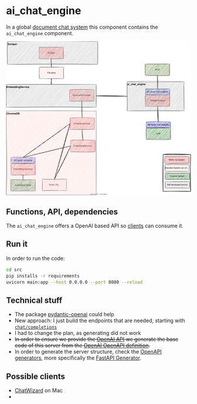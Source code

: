 # ai_chat_engine

In a global [document chat system]() this component contains the `ai_chat_engine` component.

![overview Services](overview_services.svg)

## Functions, API, dependencies

The `ai_chat_engine` offers a OpenAI based API so [clients](https://github.com/topics/openai-api) can consume it.

## Run it

In order to run the code:

```bash
cd src
pip installs -r requirements
uvicorn main:app --host 0.0.0.0 --port 8080 --reload  
```

## Technical stuff
* The package [pydantic-openai](https://github.com/stillmatic/pydantic-openai/tree/main) could help
* New approach: I just build the endpoints that are needed, starting with [`chat/completions`](https://platform.openai.com/docs/api-reference/chat/create)
* I had to change the plan, as generating did not work
*  ~~In order to ensure we provide the [OpenAI API](https://platform.openai.com/docs/api-reference) we generate the base code of this server from the [OpenAI OpenAPI definition](https://github.com/openai/openai-openapi).~~
* In order to generate the server structure, check the [OpenAPI generators](https://openapi-generator.tech/docs/installation), more specifically the [FastAPI Generator](https://openapi-generator.tech/docs/generators/python-fastapi).

## Possible clients

* [ChatWizard](https://github.com/lisiur/ChatWizard) on Mac
* 